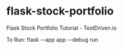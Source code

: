 # flask-stock-portfolio
Flask Stock Portfolio Tutorial - TestDriven.io

To Run:
    flask --app app --debug run
